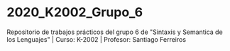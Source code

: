 # 2020_K2002_Grupo_6
Repositorio de trabajos prácticos del grupo 6 de "Sintaxis y Semantica de los Lenguajes" | Curso: K-2002 | Profesor: Santiago Ferreiros
